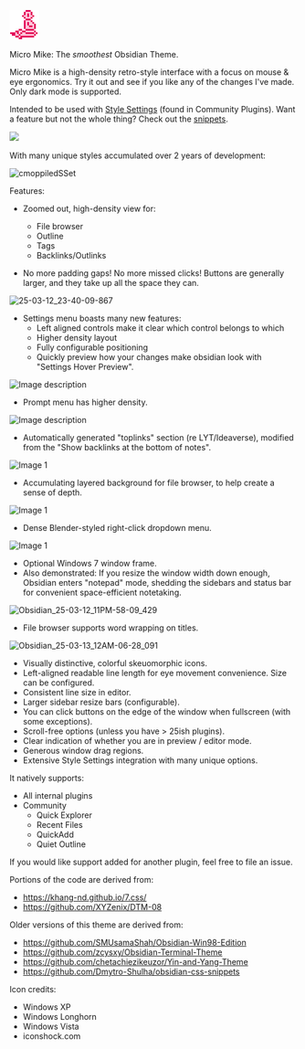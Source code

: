 ![](microMike.png)

Micro Mike: The *smoothest* Obsidian Theme. 

Micro Mike is a high-density retro-style interface with a focus on mouse & eye ergonomics. Try it out and see if you like any of the changes I've made. Only dark mode is supported.

Intended to be used with [Style Settings](https://github.com/mgmeyers/obsidian-style-settings) (found in Community Plugins). Want a feature but not the whole thing? Check out the [snippets](https://github.com/ThisTheThe/MicroMike/tree/main/Snippets).

![](https://i.imgur.com/jSTlpRI.png)

With many unique styles accumulated over 2 years of development: 

![cmoppiledSSet](https://github.com/user-attachments/assets/fbe2e8af-ee70-41ad-b85c-c0a174a41f29)

Features:

* Zoomed out, high-density view for:
	* File browser
 	* Outline
 	* Tags
 	* Backlinks/Outlinks

* No more padding gaps! No more missed clicks! Buttons are generally larger, and they take up all the space they can.

![25-03-12_23-40-09-867](https://github.com/user-attachments/assets/30e5f090-0e2a-48e9-9daf-d7069cee1ab7)

* Settings menu boasts many new features:	
	* Left aligned controls make it clear which control belongs to which
	* Higher density layout
	* Fully configurable positioning
   	* Quickly preview how your changes make obsidian look with "Settings Hover Preview".

<img src="https://i.imgur.com/IWuTIBf.png" alt="Image description" width="300" height="200">

* Prompt menu has higher density.

<img src="https://i.imgur.com/q9MROkd.png" alt="Image description" width="300" height="200">

* Automatically generated "toplinks" section (re LYT/Ideaverse), modified from the "Show backlinks at the bottom of notes".

![Image 1](https://i.imgur.com/NXGEkgz.png)

* Accumulating layered background for file browser, to help create a sense of depth.

![Image 1](https://i.imgur.com/O7VtO3m.png)

* Dense Blender-styled right-click dropdown menu.

![Image 1](https://i.imgur.com/za1tIrI.png)

* Optional Windows 7 window frame.
* Also demonstrated: If you resize the window width down enough, Obsidian enters "notepad" mode, shedding the sidebars and status bar for convenient space-efficient notetaking.

![Obsidian_25-03-12_11PM-58-09_429](https://github.com/user-attachments/assets/7b91fa49-e90d-43a0-b807-335519775c98)

* File browser supports word wrapping on titles.

![Obsidian_25-03-13_12AM-06-28_091](https://github.com/user-attachments/assets/4327d2f5-db41-4458-a304-412294b79bea)

* Visually distinctive, colorful skeuomorphic icons.
* Left-aligned readable line length for eye movement convenience. Size can be configured.
* Consistent line size in editor.
* Larger sidebar resize bars (configurable).
* You can click buttons on the edge of the window when fullscreen (with some exceptions).
* Scroll-free options (unless you have > 25ish plugins).
* Clear indication of whether you are in preview / editor mode.
* Generous window drag regions.
* Extensive Style Settings integration with many unique options.

It natively supports:
* All internal plugins
* Community
	* Quick Explorer
	* Recent Files
	* QuickAdd
 	* Quiet Outline

If you would like support added for another plugin, feel free to file an issue. 

Portions of the code are derived from:
* https://khang-nd.github.io/7.css/
* https://github.com/XYZenix/DTM-08

Older versions of this theme are derived from:
* https://github.com/SMUsamaShah/Obsidian-Win98-Edition
* https://github.com/zcysxy/Obsidian-Terminal-Theme
* https://github.com/chetachiezikeuzor/Yin-and-Yang-Theme
* https://github.com/Dmytro-Shulha/obsidian-css-snippets

Icon credits:
* Windows XP
* Windows Longhorn
* Windows Vista
* iconshock.com

